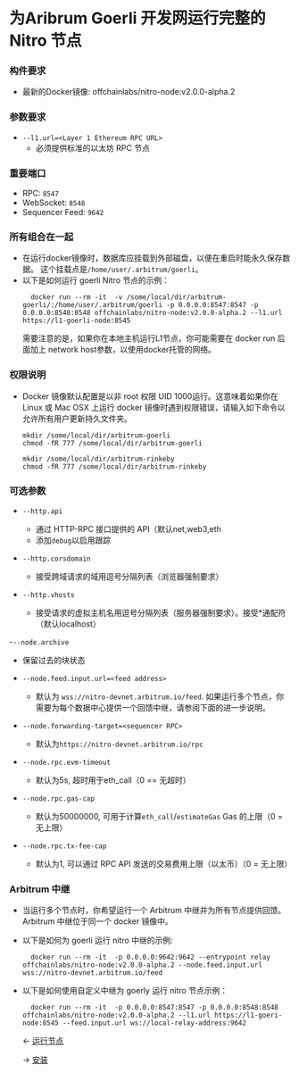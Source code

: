 # 为Aribrum Goerli 开发网运行完整的 Nitro 节点

### 构件要求

- 最新的Docker镜像: offchainlabs/nitro-node:v2.0.0-alpha.2

### 参数要求

- `--l1.url=<Layer 1 Ethereum RPC URL>`
  - 必须提供标准的以太坊 RPC 节点

### 重要端口

- RPC: `8547`
- WebSocket: `8548`
- Sequencer Feed: `9642`

### 所有组合在一起

- 在运行docker镜像时，数据库应挂载到外部磁盘，以便在重启时能永久保存数据。 这个挂载点是`/home/user/.arbitrum/goerli`。
- 以下是如何运行 goerli Nitro 节点的示例：
  ```
    docker run --rm -it  -v /some/local/dir/arbitrum-goerli/:/home/user/.arbitrum/goerli -p 0.0.0.0:8547:8547 -p 0.0.0.0:8548:8548 offchainlabs/nitro-node:v2.0.0-alpha.2 --l1.url https://l1-goerli-node:8545  
  ```
  需要注意的是，如果你在本地主机运行L1节点，你可能需要在 docker run 后面加上 network host参数，以使用docker托管的网络。

### 权限说明

- Docker 镜像默认配置是以非 root 权限 UID 1000运行。这意味着如果你在 Linux 或 Mac OSX 上运行 docker 镜像时遇到权限错误，请输入如下命令以允许所有用户更新持久文件夹。
  ```
  mkdir /some/local/dir/arbitrum-goerli
  chmod -fR 777 /some/local/dir/arbitrum-goerli
  ```
  ```
  mkdir /some/local/dir/arbitrum-rinkeby
  chmod -fR 777 /some/local/dir/arbitrum-rinkeby
  ```

### 可选参数

- `--http.api`
  - 通过 HTTP-RPC 接口提供的 API（默认net,web3,eth
  - 添加`debug`以启用跟踪
  
- `--http.corsdomain`
  - 接受跨域请求的域用逗号分隔列表（浏览器强制要求）
  
- `--http.vhosts`
  - 接受请求的虚拟主机名用逗号分隔列表（服务器强制要求）。接受*通配符（默认localhost）
  
-`--node.archive`
  - 保留过去的块状态
  
- `--node.feed.input.url=<feed address>`
  - 默认为 `wss://nitro-devnet.arbitrum.io/feed`. 如果运行多个节点，你需要为每个数据中心提供一个回馈中继，请参阅下面的进一步说明。
    
- `--node.forwarding-target=<sequencer RPC>`
  - 默认为`https://nitro-devnet.arbitrum.io/rpc`
- `--node.rpc.evm-timeout`
  - 默认为5s, 超时用于eth_call（0 == 无超时）
- `--node.rpc.gas-cap`
  - 默认为50000000, 可用于计算`eth_call`/`estimateGas` Gas 的上限（0 =
    无上限）
    
- `--node.rpc.tx-fee-cap`
  - 默认为1, 可以通过 RPC API 发送的交易费用上限（以太币）（0 = 无上限）
 
 
### Arbitrum 中继

- 当运行多个节点时，你希望运行一个 Arbitrum 中继并为所有节点提供回馈。Arbitrum 中继位于同一个 docker 镜像中。
  
- 以下是如何为 goerli 运行 nitro 中继的示例:
  ```
    docker run --rm -it  -p 0.0.0.0:9642:9642 --entrypoint relay offchainlabs/nitro-node:v2.0.0-alpha.2 --node.feed.input.url wss://nitro-devnet.arbitrum.io/feed
  ```
- 以下是如何使用自定义中继为 goerly 运行 nitro 节点示例：
  ```
    docker run --rm -it  -p 0.0.0.0:8547:8547 -p 0.0.0.0:8548:8548 offchainlabs/nitro-node:v2.0.0-alpha.2 --l1.url https://l1-goeri-node:8545 --feed.input.url ws://local-relay-address:9642
  ```

   ← [运行节点](./运行节点.md) 
   
   → [安装](./安装.md)